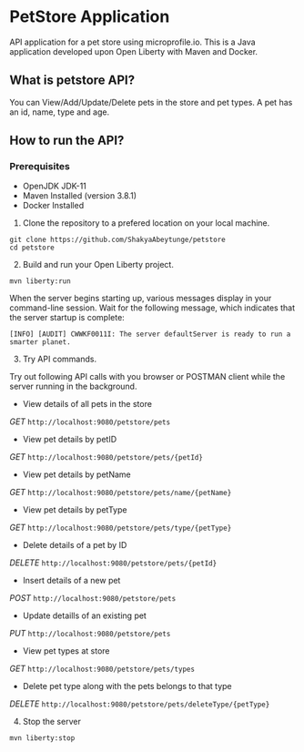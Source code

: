 # PetStore Application

API application for a pet store using microprofile.io.
This is a Java application developed upon Open Liberty with Maven and Docker.

## What is petstore API?

You can View/Add/Update/Delete pets in the store and pet types.
A pet has an id, name, type and age.

## How to run the API?

### Prerequisites

- OpenJDK JDK-11
- Maven Installed (version 3.8.1)
- Docker Installed

1. Clone the repository to a prefered location on your local machine.

`git clone https://github.com/ShakyaAbeytunge/petstore`\
`cd petstore`

2. Build and run your Open Liberty project.

`mvn liberty:run`

When the server begins starting up, various messages display in your command-line session. Wait for the following message, which indicates that the server startup is complete:

`[INFO] [AUDIT] CWWKF0011I: The server defaultServer is ready to run a smarter planet.`

3. Try API commands.

Try out following API calls with you browser or POSTMAN client while the server running in the background.

- View details of all pets in the store

_GET_
`http://localhost:9080/petstore/pets`

- View pet details by petID

_GET_
`http://localhost:9080/petstore/pets/{petId}`

- View pet details by petName

_GET_
`http://localhost:9080/petstore/pets/name/{petName}`

- View pet details by petType

_GET_
`http://localhost:9080/petstore/pets/type/{petType}`

- Delete details of a pet by ID

_DELETE_
`http://localhost:9080/petstore/pets/{petId}`

- Insert details of a new pet

_POST_
`http://localhost:9080/petstore/pets`

- Update detaills of an existing pet

_PUT_
`http://localhost:9080/petstore/pets`

- View pet types at store

_GET_
`http://localhost:9080/petstore/pets/types`

- Delete pet type along with the pets belongs to that type

_DELETE_
`http://localhost:9080/petstore/pets/deleteType/{petType}`

4. Stop the server

`mvn liberty:stop`
